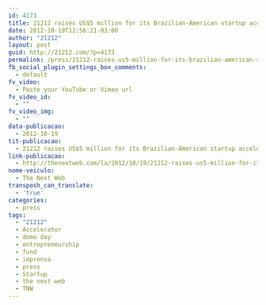 ```yaml
---
id: 4173
title: 21212 raises US$5 million for its Brazilian-American startup accelerator, announces fund
date: 2012-10-19T11:56:21-03:00
author: "21212"
layout: post
guid: http://21212.com/?p=4173
permalink: /press/21212-raises-us5-million-for-its-brazilian-american-startup-accelerator-announces-fund/
fb_social_plugin_settings_box_comments:
  - default
fv_video:
  - Paste your YouTube or Vimeo url
fv_video_id:
  - ""
fv_video_img:
  - ""
data-publicacao:
  - 2012-10-19
tit-publicacao:
  - 21212 raises US$5 million for its Brazilian-American startup accelerator, announces fund
link-publicacao:
  - http://thenextweb.com/la/2012/10/19/21212-raises-us5-million-for-its-brazilian-american-startup-accelerator-announces-fund/
nome-veiculo:
  - The Next Web
transposh_can_translate:
  - 'true'
categories:
  - press
tags:
  - "21212"
  - Accelerator
  - demo day
  - entrepreneurship
  - fund
  - imprensa
  - press
  - Startup
  - the next web
  - TNW
---
```


